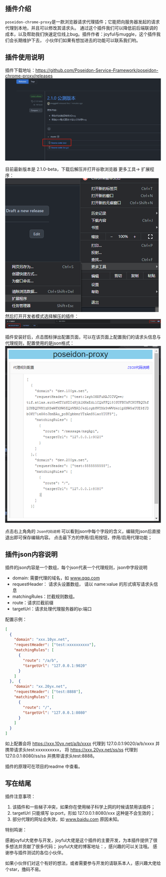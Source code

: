 ## 插件介绍

`poseidon-chrome-proxy`是一款浏览器请求代理插件；它能把向服务器发起的请求代理到本地，并且可以修改其请求头。
通过这个插件我们可以降低前后端联调的成本，以及帮助我们快速定位线上bug。插件作者：joyful与muggle，这个插件我们会长期维护下去，
小伙伴们如果有想加进去的功能可以联系我们哟。

## 插件使用说明

插件下载地址：https://github.com/Poseidon-Service-Framework/poseidon-chrome-proxy/releases 
![插件下载](./插件下载.jpg)

目前最新版本是 2.1.0-beta，下载后解压并打开谷歌浏览器 更多工具-> 扩展程序：
![插件安装](./加载扩展程序1.jpg)
然后打开开发者模式选择解压的插件：
![插件安装](./加载扩展程序2.jpg)

插件安装好后，点击图标弹出配置页面，可以在该页面上配置我们的请求头信息与代理规则，配置使用的是json格式：
![插件安装](./插件pop.jpg)

点击右上角角的 `Json代码说明` 可以看到json中每个字段的含义，编辑完json后直接退出即可保存编辑内容。
点击最下方的停用/启用按钮，停用/启用代理功能；

## 插件json内容说明

插件的json内容是一个数组，每个json代表一个代理规则，json中字段说明

- domain: 需要代理的域名，如 www.qqq.com
- requestHeader： 请求头设置数组， 请以 name:value 的形式填写请求头信息
- matchingRules：拦截规则数组。
- route：请求拦截前缀
- targetUrl：请求处理代理服务器的ip:端口

配置示例：

```json
[
  {
    "domain": "xxx.10yx.net",
    "requestHeader": ["test:xxxxxxxxxx"],
    "matchingRules": [
      {
        "route": "/a/b",
        "targetUrl": "127.0.0.1:9020"
      }
    ]
  },  {
    "domain": "xx.20yx.net",
    "requestHeader": ["test:8888"],
    "matchingRules": [
      {
        "route": "/",
        "targetUrl": "127.0.0.1:8080"
      }
    ]
  }
]

```
如上配置会将 https://xxx.10yx.net/a/b/xxxx 代理到 127.0.0.1:9020/a/b/xxxx 并携带请求头test:xxxxxxxxxx，
将 https://xxx.20yx.net/ss/ss 代理到 127.0.0.1:8080/ss/ss 并携带请求头test:8888。

插件的原理可在项目的readme 中查看。

## 写在结尾

插件注意事项：

1. 该插件和一些梯子冲突，如果你在使用梯子科学上网的时候请禁用该插件；
2. targetUrl 只能填写 ip:port，形如 127.0.0.1:8080/xxx 这种是不会生效的；
3. 部分代理的网址会失效，如 www.baidu.com 原因未知。

特别鸣谢：

感谢joyful大佬参与开发，joyful大佬是这个插件的主要开发，为本插件提供了很多想法并贡献了很多代码；
joyful大佬的博客地址：，感兴趣的可以关注哦。
感谢参与插件测试的各位小伙伴。

如果小伙伴们对这个有好的想法，或者需要参与开发的请联系本人，感兴趣大佬给个star，撸码不易。